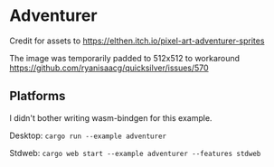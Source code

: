 
# Adventurer

Credit for assets to <https://elthen.itch.io/pixel-art-adventurer-sprites>

The image was temporarily padded to 512x512 to workaround <https://github.com/ryanisaacg/quicksilver/issues/570>

## Platforms

I didn't bother writing wasm-bindgen for this example.

Desktop: `cargo run --example adventurer`

Stdweb: `cargo web start --example adventurer --features stdweb`
